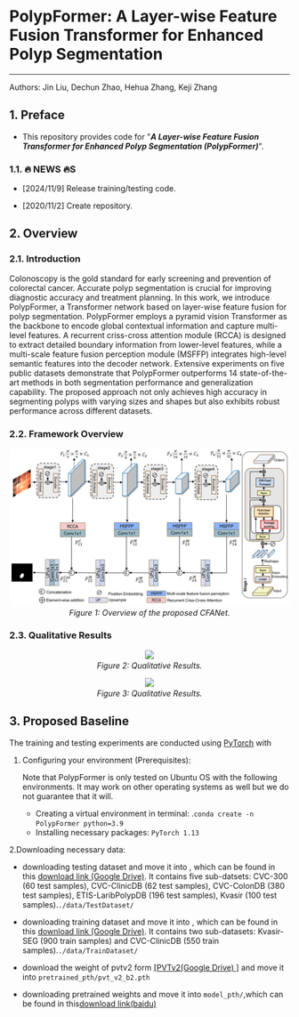 # PolypFormer: A Layer-wise Feature Fusion Transformer for Enhanced Polyp Segmentation

------
Authors: Jin Liu, Dechun Zhao, Hehua Zhang, Keji Zhang 

## 1. Preface
- This repository provides code for "_**A Layer-wise Feature Fusion Transformer for Enhanced Polyp Segmentation (PolypFormer)**_". 


### 1.1. :fire: NEWS :fire:S

- [2024/11/9] Release training/testing code.

- [2020/11/2] Create repository.

## 2. Overview

###  2.1. Introduction
Colonoscopy is the gold standard for early screening and prevention of colorectal cancer. Accurate polyp segmentation is crucial for improving diagnostic accuracy and treatment planning. In this work, we introduce PolypFormer, a Transformer network based on layer-wise feature fusion for polyp segmentation. PolypFormer employs a pyramid vision Transformer as the backbone to encode global contextual information and capture multi-level features. A recurrent criss-cross attention module (RCCA) is designed to extract detailed boundary information from lower-level features, while a multi-scale feature fusion perception module (MSFFP) integrates high-level semantic features into the decoder network. Extensive experiments on five public datasets demonstrate that PolypFormer outperforms 14 state-of-the-art methods in both segmentation performance and generalization capability. The proposed approach not only achieves high accuracy in segmenting polyps with varying sizes and shapes but also exhibits robust performance across different datasets.
### 2.2. Framework Overview

<p align="center">
    <img src="imgs/framework.png"/> <br />
    <em> 
    Figure 1: Overview of the proposed CFANet.
    </em>
</p>

### 2.3. Qualitative Results

<p align="center">
    <img src="imgs/qualitative_results.png"/> <br />
    <em> 
    Figure 2: Qualitative Results.
    </em>
</p>
<p align="center">
    <img src="imgs/qualitative_results.png"/> <br />
    <em> 
    Figure 3: Qualitative Results.
    </em>
</p>


## 3. Proposed Baseline

The training and testing experiments are conducted using [PyTorch](https://github.com/pytorch/pytorch) with 

1. Configuring your environment (Prerequisites):

   Note that PolypFormer is only tested on Ubuntu OS with the following environments. It may work on other operating systems as well but we do not guarantee that it will.

   - Creating a virtual environment in terminal: .`conda create -n PolypFormer python=3.9`
   - Installing necessary packages: `PyTorch 1.13`

2.Downloading necessary data:

- downloading testing dataset and move it into , which can be found in this [download link (Google Drive)](https://drive.google.com/file/d/1lODorfB33jbd-im-qrtUgWnZXxB94F55/view?usp=sharing). It contains five sub-datsets: CVC-300 (60 test samples), CVC-ClinicDB (62 test samples), CVC-ColonDB (380 test samples), ETIS-LaribPolypDB (196 test samples), Kvasir (100 test samples).`./data/TestDataset/`

- downloading training dataset and move it into , which can be found in this [download link  (Google Drive)](https://drive.google.com/file/d/1o8OfBvYE6K-EpDyvzsmMPndnUMwb540R/view?usp=sharing). It contains two sub-datasets: Kvasir-SEG (900 train samples) and CVC-ClinicDB (550 train samples).`./data/TrainDataset/`

- download the weight of pvtv2 form [[PVTv2(Google Drive) ]](https://github.com/whai362/PVT/releases/tag/v2) and move it into `pretrained_pth/pvt_v2_b2.pth`

- downloading pretrained weights and move it into `model_pth/`,which can be found in this[download link(baidu)](https://pan.baidu.com)





